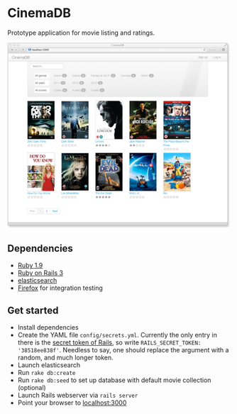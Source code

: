 # CinemaDB

Prototype application for movie listing and ratings.

![Screenshot of main movie listing page](https://github.com/olavolav/CinemaDB/raw/master/screenshot.png)


## Dependencies

- [Ruby 1.9](http://www.ruby-lang.org/)
- [Ruby on Rails 3](http://rubyonrails.org/)
- [elasticsearch](http://www.elasticsearch.org/)
- [Firefox](http://www.mozilla.org/firefox/) for integration testing

## Get started

- Install dependencies
- Create the YAML file `config/secrets.yml`. Currently the only entry in there is the [secret token of Rails](http://guides.rubyonrails.org/security.html#session-storage), so write `RAILS_SECRET_TOKEN: '38518ee838f'`.
Needless to say, one should replace the argument with a random, and much longer token.
- Launch elasticsearch
- Run `rake db:create`
- Run `rake db:seed` to set up database with default movie collection (optional)
- Launch Rails webserver via `rails server`
- Point your browser to [localhost:3000](http://localhost:3000)
